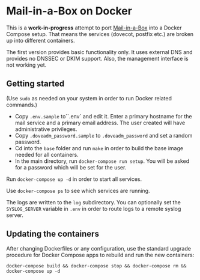 # Mail-in-a-Box on Docker


This is a __work-in-progress__ attempt to port [Mail-in-a-Box](https://mailinabox.email/) into a Docker Compose setup. That means the services (dovecot, postfix etc.) are broken up into different containers.

The first version provides basic functionality only. It uses external DNS and provides no DNSSEC or DKIM support. Also, the management interface is not working yet.

## Getting started

(Use `sudo` as needed on your system in order to run Docker related commands.)

* Copy `.env.sample` to``.env` and edit it. Enter a primary hostname for the mail service and a primary email address. The user created will have administrative privileges.
* Copy `.doveadm_password.sample` to `.doveadm_password` and set a random password.
* Cd into the `base` folder and run `make` in order to build the base image needed for all containers.
* In the main directory, run `docker-compose run setup`. You will be asked for a password which will be set for the user.

Run `docker-compose up -d` in order to start all services.

Use `docker-compose ps` to see which services are running.

The logs are written to the `log` subdirectory. You can optionally set the `SYSLOG_SERVER` variable in `.env` in order to route logs to a remote syslog server.

## Updating the containers

After changing Dockerfiles or any configuration, use the standard upgrade procedure for Docker Compose apps to rebuild and run the new containers:

    docker-compose build && docker-compose stop && docker-compose rm && docker-compose up -d
